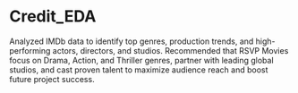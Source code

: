 # Credit_EDA
Analyzed IMDb data to identify top genres, production trends, and high-performing actors, directors, and studios. Recommended that RSVP Movies focus on Drama, Action, and Thriller genres, partner with leading global studios, and cast proven talent to maximize audience reach and boost future project success.
